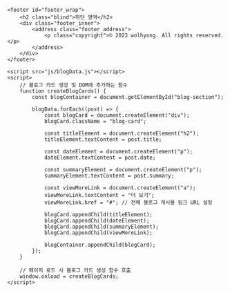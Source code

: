     <footer id="footer_wrap">
        <h2 class="blind">하단 영역</h2>
        <div class="footer_inner">
            <address class="footer_address">
                <p class="copyright">© 2023 wolhyong. All rights reserved.</p>
            </address>
        </div>
    </footer>

    <script src="js/blogData.js"></script>
    <script>
        // 블로그 카드 생성 및 DOM에 추가하는 함수
        function createBlogCards() {
            const blogContainer = document.getElementById("blog-section");

            blogData.forEach((post) => {
                const blogCard = document.createElement("div");
                blogCard.className = "blog-card";

                const titleElement = document.createElement("h2");
                titleElement.textContent = post.title;

                const dateElement = document.createElement("p");
                dateElement.textContent = post.date;

                const summaryElement = document.createElement("p");
                summaryElement.textContent = post.summary;

                const viewMoreLink = document.createElement("a");
                viewMoreLink.textContent = "더 보기";
                viewMoreLink.href = "#"; // 전체 블로그 게시물 링크 URL 설정

                blogCard.appendChild(titleElement);
                blogCard.appendChild(dateElement);
                blogCard.appendChild(summaryElement);
                blogCard.appendChild(viewMoreLink);

                blogContainer.appendChild(blogCard);
            });
        }

        // 페이지 로드 시 블로그 카드 생성 함수 호출
        window.onload = createBlogCards;
    </script>
</body>

</html>

